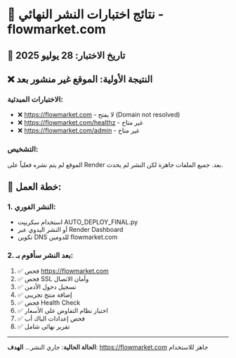 # 🧪 نتائج اختبارات النشر النهائي - flowmarket.com

## 📅 تاريخ الاختبار: 28 يوليو 2025

## ❌ النتيجة الأولية: الموقع غير منشور بعد

### الاختبارات المبدئية:
- ❌ https://flowmarket.com - لا يفتح (Domain not resolved)
- ❌ https://flowmarket.com/healthz - غير متاح
- ❌ https://flowmarket.com/admin - غير متاح

### التشخيص:
الموقع لم يتم نشره فعلياً على Render بعد. جميع الملفات جاهزة لكن النشر لم يحدث.

## 🚀 خطة العمل:

### 1. النشر الفوري:
- استخدام سكريپت AUTO_DEPLOY_FINAL.py
- أو النشر اليدوي عبر Render Dashboard
- تكوين DNS للدومين flowmarket.com

### 2. بعد النشر سأقوم بـ:
1. ✅ فحص https://flowmarket.com
2. ✅ فحص SSL وأمان الاتصال
3. ✅ تسجيل دخول الأدمن
4. ✅ إضافة منتج تجريبي
5. ✅ فحص Health Check
6. ✅ اختبار نظام التفاوض على الأسعار
7. ✅ فحص إعدادات الباك أب
8. ✅ تقرير نهائي شامل

---

**الحالة الحالية**: جاري النشر...
**الهدف**: https://flowmarket.com جاهز للاستخدام